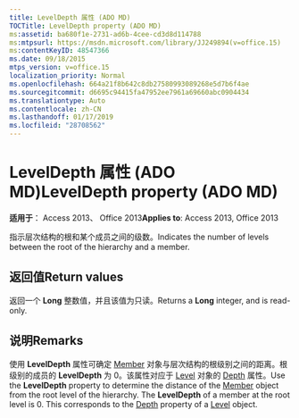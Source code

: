 ```yaml
---
title: LevelDepth 属性 (ADO MD)
TOCTitle: LevelDepth property (ADO MD)
ms:assetid: ba680f1e-2731-ad6b-4cee-cd3d8d114788
ms:mtpsurl: https://msdn.microsoft.com/library/JJ249894(v=office.15)
ms:contentKeyID: 48547366
ms.date: 09/18/2015
mtps_version: v=office.15
localization_priority: Normal
ms.openlocfilehash: 664a21f8b642c8db27580993089268e5d7b6f4ae
ms.sourcegitcommit: d6695c94415fa47952ee7961a69660abc0904434
ms.translationtype: Auto
ms.contentlocale: zh-CN
ms.lasthandoff: 01/17/2019
ms.locfileid: "28708562"
---
```

# <a name="leveldepth-property-ado-md"></a><span data-ttu-id="2f025-102">LevelDepth 属性 (ADO MD)</span><span class="sxs-lookup"><span data-stu-id="2f025-102">LevelDepth property (ADO MD)</span></span>


<span data-ttu-id="2f025-103">**适用于**： Access 2013、 Office 2013</span><span class="sxs-lookup"><span data-stu-id="2f025-103">**Applies to**: Access 2013, Office 2013</span></span>

<span data-ttu-id="2f025-104">指示层次结构的根和某个成员之间的级数。</span><span class="sxs-lookup"><span data-stu-id="2f025-104">Indicates the number of levels between the root of the hierarchy and a member.</span></span>

## <a name="return-values"></a><span data-ttu-id="2f025-105">返回值</span><span class="sxs-lookup"><span data-stu-id="2f025-105">Return values</span></span>

<span data-ttu-id="2f025-106">返回一个 **Long** 整数值，并且该值为只读。</span><span class="sxs-lookup"><span data-stu-id="2f025-106">Returns a **Long** integer, and is read-only.</span></span>

## <a name="remarks"></a><span data-ttu-id="2f025-107">说明</span><span class="sxs-lookup"><span data-stu-id="2f025-107">Remarks</span></span>

<span data-ttu-id="2f025-p101">使用 **LevelDepth** 属性可确定 [Member](member-object-ado-md.md) 对象与层次结构的根级别之间的距离。根级别的成员的 **LevelDepth** 为 0。该属性对应于 [Level](depth-property-ado-md.md) 对象的 [Depth](level-object-ado-md.md) 属性。</span><span class="sxs-lookup"><span data-stu-id="2f025-p101">Use the **LevelDepth** property to determine the distance of the [Member](member-object-ado-md.md) object from the root level of the hierarchy. The **LevelDepth** of a member at the root level is 0. This corresponds to the [Depth](depth-property-ado-md.md) property of a [Level](level-object-ado-md.md) object.</span></span>

